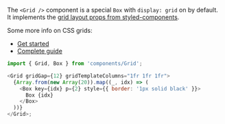 The `<Grid />` component is a special `Box` with `display: grid` on by default. It implements the [grid layout props from styled-components](https://styled-system.com/api#grid-layout).

Some more info on CSS grids:

- [Get started](https://www.w3schools.com/css/css_grid.asp)
- [Complete guide](https://css-tricks.com/snippets/css/complete-guide-grid/)

```js
import { Grid, Box } from 'components/Grid';

<Grid gridGap={12} gridTemplateColumns="1fr 1fr 1fr">
  {Array.from(new Array(20)).map((_, idx) => (
    <Box key={idx} p={2} style={{ border: '1px solid black' }}>
      Box {idx}
    </Box>
  ))}
</Grid>;
```
